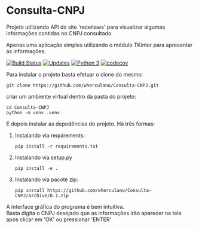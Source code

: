 # Consulta-CNPJ
Projeto utilizando API do site 'receitaws' para visualizar algumas informações contidas no CNPJ consultado.

Apenas uma aplicação simples utilizando o módulo TKinter para apresentar as informações.

[![Build Status](https://travis-ci.org/wherculano/Consulta-CNPJ.svg?branch=master)](https://travis-ci.org/wherculano/Consulta-CNPJ)
[![Updates](https://pyup.io/repos/github/wherculano/Consulta-CNPJ/shield.svg)](https://pyup.io/repos/github/wherculano/Consulta-CNPJ/)
[![Python 3](https://pyup.io/repos/github/wherculano/Consulta-CNPJ/python-3-shield.svg)](https://pyup.io/repos/github/wherculano/Consulta-CNPJ/)
[![codecov](https://codecov.io/gh/wherculano/Consulta-CNPJ/branch/master/graph/badge.svg)](https://codecov.io/gh/wherculano/Consulta-CNPJ)

Para instalar o projeto basta efetuar o clone do mesmo:
```console
git clone https://github.com/wherculano/Consulta-CNPJ.git
```
criar um ambiente virtual dentro da pasta do projeto:
```console
cd Consulta-CNPJ
python -m venv .venv
```
E depois instalar as depedências do projeto.
Há três formas:
1. Instalando via requirements:
    ```console
    pip install -r requirements.txt
    ```
1. Instalando via setup.py
    ```console
    pip install -e .
    ```
1. Instalando via pacote zip:
    ```console
    pip install https://github.com/wherculano/Consulta-CNPJ/archive/0.1.zip
   ```
   
 A interface gráfica do programa é bem intuitiva.    
 Basta digita o CNPJ desejado que as informações irão aparecer na tela após clicar em 'OK' ou pressionar 'ENTER'
